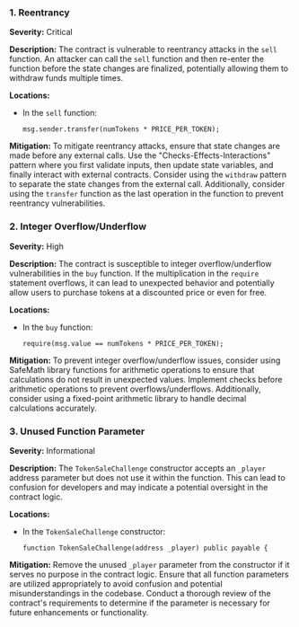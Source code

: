 ### 1. **Reentrancy**

**Severity:**
Critical

**Description:**
The contract is vulnerable to reentrancy attacks in the `sell` function. An attacker can call the `sell` function and then re-enter the function before the state changes are finalized, potentially allowing them to withdraw funds multiple times.

**Locations:**

- In the `sell` function:
  ```solidity
  msg.sender.transfer(numTokens * PRICE_PER_TOKEN);
  ```

**Mitigation:**
To mitigate reentrancy attacks, ensure that state changes are made before any external calls. Use the "Checks-Effects-Interactions" pattern where you first validate inputs, then update state variables, and finally interact with external contracts. Consider using the `withdraw` pattern to separate the state changes from the external call. Additionally, consider using the `transfer` function as the last operation in the function to prevent reentrancy vulnerabilities.

### 2. **Integer Overflow/Underflow**

**Severity:**
High

**Description:**
The contract is susceptible to integer overflow/underflow vulnerabilities in the `buy` function. If the multiplication in the `require` statement overflows, it can lead to unexpected behavior and potentially allow users to purchase tokens at a discounted price or even for free.

**Locations:**

- In the `buy` function:
  ```solidity
  require(msg.value == numTokens * PRICE_PER_TOKEN);
  ```

**Mitigation:**
To prevent integer overflow/underflow issues, consider using SafeMath library functions for arithmetic operations to ensure that calculations do not result in unexpected values. Implement checks before arithmetic operations to prevent overflows/underflows. Additionally, consider using a fixed-point arithmetic library to handle decimal calculations accurately.

### 3. **Unused Function Parameter**

**Severity:**
Informational

**Description:**
The `TokenSaleChallenge` constructor accepts an `_player` address parameter but does not use it within the function. This can lead to confusion for developers and may indicate a potential oversight in the contract logic.

**Locations:**

- In the `TokenSaleChallenge` constructor:
  ```solidity
  function TokenSaleChallenge(address _player) public payable {
  ```

**Mitigation:**
Remove the unused `_player` parameter from the constructor if it serves no purpose in the contract logic. Ensure that all function parameters are utilized appropriately to avoid confusion and potential misunderstandings in the codebase. Conduct a thorough review of the contract's requirements to determine if the parameter is necessary for future enhancements or functionality.